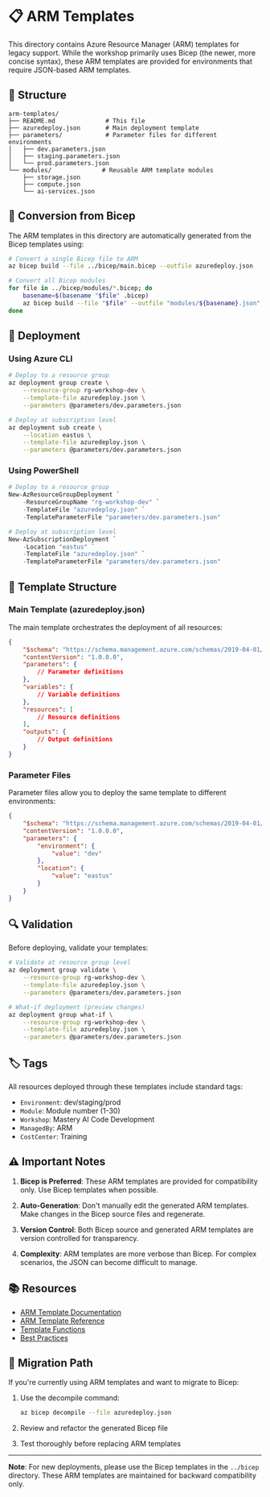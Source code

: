 # 📋 ARM Templates

This directory contains Azure Resource Manager (ARM) templates for legacy support. While the workshop primarily uses Bicep (the newer, more concise syntax), these ARM templates are provided for environments that require JSON-based ARM templates.

## 📁 Structure

```
arm-templates/
├── README.md              # This file
├── azuredeploy.json       # Main deployment template
├── parameters/            # Parameter files for different environments
│   ├── dev.parameters.json
│   ├── staging.parameters.json
│   └── prod.parameters.json
└── modules/              # Reusable ARM template modules
    ├── storage.json
    ├── compute.json
    └── ai-services.json
```

## 🔄 Conversion from Bicep

The ARM templates in this directory are automatically generated from the Bicep templates using:

```bash
# Convert a single Bicep file to ARM
az bicep build --file ../bicep/main.bicep --outfile azuredeploy.json

# Convert all Bicep modules
for file in ../bicep/modules/*.bicep; do
    basename=$(basename "$file" .bicep)
    az bicep build --file "$file" --outfile "modules/${basename}.json"
done
```

## 🚀 Deployment

### Using Azure CLI

```bash
# Deploy to a resource group
az deployment group create \
    --resource-group rg-workshop-dev \
    --template-file azuredeploy.json \
    --parameters @parameters/dev.parameters.json

# Deploy at subscription level
az deployment sub create \
    --location eastus \
    --template-file azuredeploy.json \
    --parameters @parameters/dev.parameters.json
```

### Using PowerShell

```powershell
# Deploy to a resource group
New-AzResourceGroupDeployment `
    -ResourceGroupName "rg-workshop-dev" `
    -TemplateFile "azuredeploy.json" `
    -TemplateParameterFile "parameters/dev.parameters.json"

# Deploy at subscription level
New-AzSubscriptionDeployment `
    -Location "eastus" `
    -TemplateFile "azuredeploy.json" `
    -TemplateParameterFile "parameters/dev.parameters.json"
```

## 📝 Template Structure

### Main Template (azuredeploy.json)

The main template orchestrates the deployment of all resources:

```json
{
    "$schema": "https://schema.management.azure.com/schemas/2019-04-01/deploymentTemplate.json#",
    "contentVersion": "1.0.0.0",
    "parameters": {
        // Parameter definitions
    },
    "variables": {
        // Variable definitions
    },
    "resources": [
        // Resource definitions
    ],
    "outputs": {
        // Output definitions
    }
}
```

### Parameter Files

Parameter files allow you to deploy the same template to different environments:

```json
{
    "$schema": "https://schema.management.azure.com/schemas/2019-04-01/deploymentParameters.json#",
    "contentVersion": "1.0.0.0",
    "parameters": {
        "environment": {
            "value": "dev"
        },
        "location": {
            "value": "eastus"
        }
    }
}
```

## 🔍 Validation

Before deploying, validate your templates:

```bash
# Validate at resource group level
az deployment group validate \
    --resource-group rg-workshop-dev \
    --template-file azuredeploy.json \
    --parameters @parameters/dev.parameters.json

# What-if deployment (preview changes)
az deployment group what-if \
    --resource-group rg-workshop-dev \
    --template-file azuredeploy.json \
    --parameters @parameters/dev.parameters.json
```

## 🏷️ Tags

All resources deployed through these templates include standard tags:

- `Environment`: dev/staging/prod
- `Module`: Module number (1-30)
- `Workshop`: Mastery AI Code Development
- `ManagedBy`: ARM
- `CostCenter`: Training

## ⚠️ Important Notes

1. **Bicep is Preferred**: These ARM templates are provided for compatibility only. Use Bicep templates when possible.

2. **Auto-Generation**: Don't manually edit the generated ARM templates. Make changes in the Bicep source files and regenerate.

3. **Version Control**: Both Bicep source and generated ARM templates are version controlled for transparency.

4. **Complexity**: ARM templates are more verbose than Bicep. For complex scenarios, the JSON can become difficult to manage.

## 📚 Resources

- [ARM Template Documentation](https://docs.microsoft.com/azure/azure-resource-manager/templates/)
- [ARM Template Reference](https://docs.microsoft.com/azure/templates/)
- [Template Functions](https://docs.microsoft.com/azure/azure-resource-manager/templates/template-functions)
- [Best Practices](https://docs.microsoft.com/azure/azure-resource-manager/templates/best-practices)

## 🔄 Migration Path

If you're currently using ARM templates and want to migrate to Bicep:

1. Use the decompile command:
   ```bash
   az bicep decompile --file azuredeploy.json
   ```

2. Review and refactor the generated Bicep file

3. Test thoroughly before replacing ARM templates

---

**Note**: For new deployments, please use the Bicep templates in the `../bicep` directory. These ARM templates are maintained for backward compatibility only.
